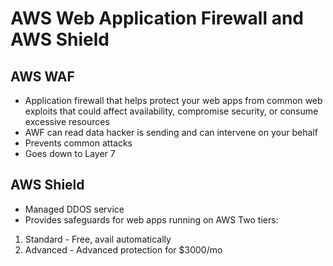 # AWS Web Application Firewall and AWS Shield

## AWS WAF

* Application firewall that helps protect your web apps from common web exploits that could affect availability, compromise security, or consume excessive resources
* AWF can read data hacker is sending and can intervene on your behalf
* Prevents common attacks
* Goes down to Layer 7

## AWS Shield

* Managed DDOS service
* Provides safeguards for web apps running on AWS Two tiers:

1. Standard - Free, avail automatically
2. Advanced - Advanced protection for $3000/mo

